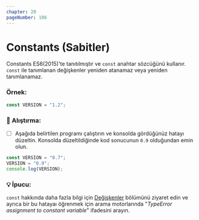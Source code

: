 ```yaml
---
chapter: 20
pageNumber: 106
---
```


# Constants (Sabitler)

Constants ES6(2015)'te tanıtılmıştır ve `const` anahtar sözcüğünü kullanır. `const` ile tanımlanan değişkenler yeniden atanamaz veya yeniden tanımlanamaz.&#x20;

### Örnek:

```javascript
const VERSION = "1.2";
```

### 📝 Alıştırma:

- [ ] Aşağıda belirtilen programı çalıştırın ve konsolda gördüğünüz hatayı düzeltin. Konsolda düzeltildiğinde kod sonucunun `0.9` olduğundan emin olun.

```javascript
const VERSION = "0.7";
VERSION = "0.9";
console.log(VERSION);
```

### 💡 İpucu:

`const` hakkında daha fazla bilgi için [Değişkenler](../basics/variables.md) bölümünü ziyaret edin ve ayrıca bir bu hatayaı öğrenmek için arama motorlarında "_TypeError assignment to constant variable_" ifadesini arayın.&#x20;
